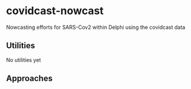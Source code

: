 # covidcast-nowcast
Nowcasting efforts for SARS-Cov2 within Delphi using the covidcast data

## Utilities

No utilities yet

## Approaches

